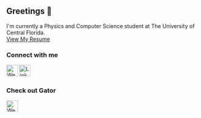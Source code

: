 ## Greetings 🖖

I'm currently a Physics and Computer Science student at The University of Central Florida.
<br>
<a href="https://vijaystroup.com/resume">View My Resume</a>

### Connect with me
<p align="left">
  <a href="https://www.vijaystroup.com"><img align="left" alt="Website" width="30px" src="https://imgur.com/3nwhLhD.png" /></a>
  <a href="https://www.linkedin.com/in/vijaystroup"><img align="left" alt="LinkedIn" width="30px" src="https://imgur.com/77GRHNa.png" /></a>
</p>

<br><br>

### Check out Gator
<p align="left">
  <a href="https://gator.sh"><img align="left" alt="Website" width="30px" src="https://avatars.githubusercontent.com/u/72839917?s=200&v=4" /></a>
</p>

